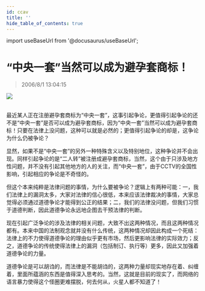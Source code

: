 ```yaml
---
id: ccav
title: ''
hide_table_of_contents: true
---
```


import useBaseUrl from '@docusaurus/useBaseUrl';

# “中央一套”当然可以成为避孕套商标！

> 2006/8/1 13:04:15

<div style={{textAlign: 'center'}}>
<img src={useBaseUrl('https://crustipfs.info/ipfs/QmXSnds2BF97yuZwYAMLwrpjQcuPcm22WGsFmBJfWFTEUM/essays/ccav/1.jpeg')} /><br/><br/>
</div>

最近某人正在注册避孕套商标为“中央一套”，这事引起争论，更值得引起争论的还不是“中央一套”是否可以成为避孕套商标，因为“中央一套”当然可以成为避孕套商标！只要在法律上没问题，这种可以就是必然的；更值得引起争论的却是，这争论为什么仍被争论？
 
显然，如果不是“中央一套”的另外一种特殊含义以及特别地位，这种争论并不会出现。同样引起争论的是“二人转”被注册成避孕套商标，当然，这个由于只涉及地方性问题，并不没有引起其他地方的人的关注，而“中央一套”，由于CCTV的全国性影响，引起相应的争论是不奇怪的。
 
但这个本来纯粹是法律问题的事情，为什么要被争论？逻辑上有两种可能：一，我们法律上的漏洞太多，大家对法律的信心很低，本来应该法律裁决的事情，大家总觉得必须通过道德争论才能得到公正的结果；二，我们的法律没问题，但我们习惯于道德判断，因此道德争论永远地企图去干预法律的判断。
 
现在引起广泛争论的涉及法律的相关问题，大致不出这两种情况，而且这两种情况都有。本来中国的法制观念就并没有什么传统，这两种情况却因此构成一个死结：法律上的不力使得道德争论的理由似乎更有市场，然后更影响法律的实际效力；反之，道德争论的传统使得法律上的漏洞（包括制订、执行等）更多，因此又加强着道德争论的力量。
 
道德争论是可以胡诌的，而法律是不能胡诌的，这两种力量却现实地存在着、纠缠着，里面所蕴涵的东西是值得深入思考的。当然，这就是目前的现实了，而网络的语言暴力使得这个怪圈更难摆脱，何去何从，火星人都不知道了！
